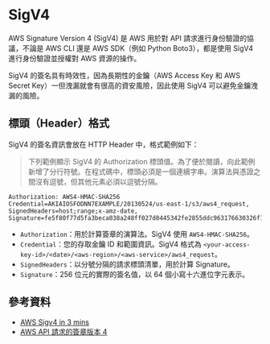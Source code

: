 # SigV4

AWS Signature Version 4 (SigV4) 是 AWS 用於對 API 請求進行身份驗證的協議，不論是 AWS CLI 還是 AWS SDK（例如 Python Boto3），都是使用 SigV4 進行身份驗證並授權對 AWS 資源的操作。

SigV4 的簽名具有時效性，因為長期性的金鑰（AWS Access Key 和 AWS Secret Key）一但洩漏就會有很高的資安風險，因此使用 SigV4 可以避免金鑰洩漏的風險。

## 標頭（Header）格式

SigV4 的簽名資訊會放在 HTTP Header 中，格式範例如下：

> 下列範例顯示 SigV4 的 Authorization 標頭值。為了便於閱讀，向此範例新增了分行符號。在程式碼中，標頭必須是一個連續字串。演算法與憑證之間沒有逗號，但其他元素必須以逗號分隔。

```text
Authorization: AWS4-HMAC-SHA256
Credential=AKIAIOSFODNN7EXAMPLE/20130524/us-east-1/s3/aws4_request,
SignedHeaders=host;range;x-amz-date,
Signature=fe5f80f77d5fa3beca038a248ff027d0445342fe2855ddc963176630326f1024
```

- `Authorization`：用於計算簽章的演算法。SigV4 使用 `AWS4-HMAC-SHA256`。
- `Credential`：您的存取金鑰 ID 和範圍資訊。SigV4 格式為 `<your-access-key-id>/<date>/<aws-region>/<aws-service>/aws4_request`。
- `SignedHeaders`：以分號分隔的請求標頭清單，用於計算 Signature。
- `Signature`：256 位元的實際的簽名值，以 64 個小寫十六進位字元表示。

## 參考資料

- [AWS Sigv4 in 3 mins](https://towardsaws.com/aws-sigv4-in-3-mins-c324d20f19cf)
- [AWS API 請求的簽章版本 4](https://docs.aws.amazon.com/zh_tw/IAM/latest/UserGuide/reference_sigv.html)

